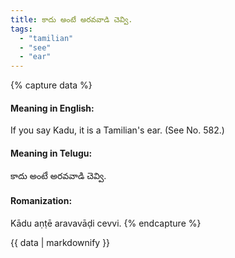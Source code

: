 ```yaml
---
title: కాదు అంటే అరవవాడి చెవ్వి.
tags:
  - "tamilian"
  - "see"
  - "ear"
---
```


{% capture data %}
#### Meaning in English:
If you say Kadu, it is a Tamilian's ear.
(See No. 582.)

#### Meaning in Telugu:
కాదు అంటే అరవవాడి చెవ్వి.

#### Romanization:
Kādu aṇṭē aravavāḍi cevvi.
{% endcapture %}

{{ data | markdownify }}

